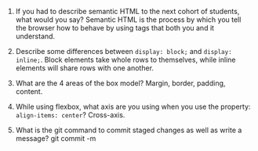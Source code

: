 1. If you had to describe semantic HTML to the next cohort of students, what would you say?
Semantic HTML is the process by which you tell the browser how to behave by using tags that both you and it understand.

2. Describe some differences between ```display: block;``` and ```display: inline;```.
Block elements take whole rows to themselves, while inline elements will share rows with one another.

3. What are the 4 areas of the box model?
Margin, border, padding, content.

4. While using flexbox, what axis are you using when you use the property: ```align-items: center```?
Cross-axis.

5. What is the git command to commit staged changes as well as write a message? 
git commit -m
